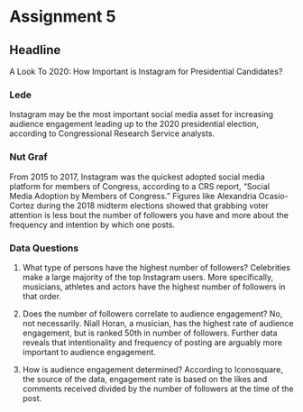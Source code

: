 # Assignment 5

## Headline

A Look To 2020: How Important is Instagram for Presidential Candidates?

### Lede

Instagram may be the most important social media asset for increasing audience engagement 
leading up to the 2020 presidential election, according to Congressional Research Service analysts. 

### Nut Graf

From 2015 to 2017, Instagram was the quickest adopted social media platform for members of Congress, according to 
a CRS report, “Social Media Adoption by Members of Congress.” Figures like Alexandria Ocasio-Cortez during the 
2018 midterm elections showed that grabbing voter attention is less bout the number of followers you have and
more about the frequency and intention by which one posts.

### Data Questions

1. What type of persons have the highest number of followers?
Celebrities make a large majority of the top Instagram users. More specifically, musicians, athletes and actors
have the highest number of followers in that order.

2. Does the number of followers correlate to audience engagement?
No, not necessarily. Niall Horan, a musician, has the highest rate of audience engagement, but is ranked 50th 
in number of followers. Further data reveals that intentionality and frequency of posting are arguably
more important to audience engagement.

4. How is audience engagement determined?
According to Iconosquare, the source of the data, engagement rate is based on the likes and comments received 
divided by the number of followers at the time of the post.
